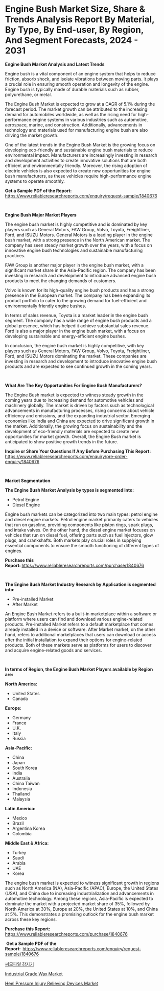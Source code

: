 <p><h1>Engine Bush Market Size, Share & Trends Analysis Report By Material, By Type, By End-user, By Region, And Segment Forecasts, 2024 - 2031</h1></p><p><strong>Engine Bush Market Analysis and Latest Trends</strong></p>
<p><p>Engine bush is a vital component of an engine system that helps to reduce friction, absorb shock, and isolate vibrations between moving parts. It plays a crucial role in ensuring smooth operation and longevity of the engine. Engine bush is typically made of durable materials such as rubber, polyurethane, or metal.</p><p>The Engine Bush Market is expected to grow at a CAGR of 5.1% during the forecast period. The market growth can be attributed to the increasing demand for automobiles worldwide, as well as the rising need for high-performance engine systems in various industries such as automotive, aerospace, marine, and construction. Additionally, advancements in technology and materials used for manufacturing engine bush are also driving the market growth.</p><p>One of the latest trends in the Engine Bush Market is the growing focus on developing eco-friendly and sustainable engine bush materials to reduce environmental impact. Manufacturers are increasingly investing in research and development activities to create innovative solutions that are both efficient and environmentally friendly. Moreover, the rising adoption of electric vehicles is also expected to create new opportunities for engine bush manufacturers, as these vehicles require high-performance engine systems to operate smoothly.</p></p>
<p><strong>Get a Sample PDF of the Report:&nbsp;</strong> <a href="https://www.reliableresearchreports.com/enquiry/request-sample/1840676">https://www.reliableresearchreports.com/enquiry/request-sample/1840676</a></p>
<p>&nbsp;</p>
<p><strong>Engine Bush Major Market Players</strong></p>
<p><p>The engine bush market is highly competitive and is dominated by key players such as General Motors, FAW Group, Volvo, Toyota, Freightliner, Ford, and ISUZU Motors. General Motors is a leading player in the engine bush market, with a strong presence in the North American market. The company has seen steady market growth over the years, with a focus on innovative engine bush technologies and sustainable manufacturing practices.</p><p>FAW Group is another major player in the engine bush market, with a significant market share in the Asia-Pacific region. The company has been investing in research and development to introduce advanced engine bush products to meet the changing demands of customers.</p><p>Volvo is known for its high-quality engine bush products and has a strong presence in the European market. The company has been expanding its product portfolio to cater to the growing demand for fuel-efficient and environmentally friendly engine bushes.</p><p>In terms of sales revenue, Toyota is a market leader in the engine bush segment. The company has a wide range of engine bush products and a global presence, which has helped it achieve substantial sales revenue. Ford is also a major player in the engine bush market, with a focus on developing sustainable and energy-efficient engine bushes.</p><p>In conclusion, the engine bush market is highly competitive, with key players such as General Motors, FAW Group, Volvo, Toyota, Freightliner, Ford, and ISUZU Motors dominating the market. These companies are investing in research and development to introduce innovative engine bush products and are expected to see continued growth in the coming years.</p></p>
<p>&nbsp;</p>
<p><strong>What Are The Key Opportunities For Engine Bush Manufacturers?</strong></p>
<p><p>The Engine Bush market is expected to witness steady growth in the coming years due to increasing demand for automotive vehicles and machinery globally. The market is driven by factors such as technological advancements in manufacturing processes, rising concerns about vehicle efficiency and emissions, and the expanding industrial sector. Emerging economies like India and China are expected to drive significant growth in the market. Additionally, the growing focus on sustainability and the development of eco-friendly materials are expected to create new opportunities for market growth. Overall, the Engine Bush market is anticipated to show positive growth trends in the future.</p></p>
<p><strong>Inquire or Share Your Questions If Any Before Purchasing This Report:</strong> <a href="https://www.reliableresearchreports.com/enquiry/pre-order-enquiry/1840676">https://www.reliableresearchreports.com/enquiry/pre-order-enquiry/1840676</a></p>
<p>&nbsp;</p>
<p><strong>Market Segmentation</strong></p>
<p><strong>The Engine Bush Market Analysis by types is segmented into:</strong></p>
<p><ul><li>Petrol Engine</li><li>Diesel Engine</li></ul></p>
<p><p>Engine bush markets can be categorized into two main types: petrol engine and diesel engine markets. Petrol engine market primarily caters to vehicles that run on gasoline, providing components like piston rings, spark plugs, and intake valves. On the other hand, the diesel engine market focuses on vehicles that run on diesel fuel, offering parts such as fuel injectors, glow plugs, and crankshafts. Both markets play crucial roles in supplying essential components to ensure the smooth functioning of different types of engines.</p></p>
<p><strong>Purchase this Report:&nbsp;</strong><a href="https://www.reliableresearchreports.com/purchase/1840676">https://www.reliableresearchreports.com/purchase/1840676</a></p>
<p>&nbsp;</p>
<p><strong>The Engine Bush Market Industry Research by Application is segmented into:</strong></p>
<p><ul><li>Pre-installed Market</li><li>After Market</li></ul></p>
<p><p>An Engine Bush Market refers to a built-in marketplace within a software or platform where users can find and download various engine-related products. Pre-installed Market refers to a default marketplace that comes already installed in a device or software. After Market market, on the other hand, refers to additional marketplaces that users can download or access after the initial installation to expand their options for engine-related products. Both of these markets serve as platforms for users to discover and acquire engine-related goods and services.</p></p>
<p>&nbsp;</p>
<p><strong>In terms of Region, the Engine Bush Market Players available by Region are:</strong></p>
<p>
    <p> <strong> North America: </strong>
        <ul>
            <li>United States</li>
            <li>Canada</li>
        </ul>
        </p> 
    <p> <strong> Europe: </strong>
        <ul>
            <li>Germany</li>
            <li>France</li>
            <li>U.K.</li>
            <li>Italy</li>
            <li>Russia</li>
        </ul>
        </p> 
    <p> <strong> Asia-Pacific: </strong>
        <ul>
            <li>China</li>
            <li>Japan</li>
            <li>South Korea</li>
            <li>India</li>
            <li>Australia</li>
            <li>China Taiwan</li>
            <li>Indonesia</li>
            <li>Thailand</li>
            <li>Malaysia</li>
        </ul>
        </p> 
    <p> <strong> Latin America: </strong>
        <ul>
            <li>Mexico</li>
            <li>Brazil</li>
            <li>Argentina Korea</li>
            <li>Colombia</li>
        </ul>
        </p> 
    <p> <strong> Middle East & Africa: </strong>
        <ul>
            <li>Turkey</li>
            <li>Saudi</li>
            <li>Arabia</li>
            <li>UAE</li>
            <li>Korea</li>
        </ul>
    </p>
    </p>
<p><p>The engine bush market is expected to witness significant growth in regions such as North America (NA), Asia-Pacific (APAC), Europe, the United States (USA), and China due to increasing industrialization and advancements in automotive technology. Among these regions, Asia-Pacific is expected to dominate the market with a projected market share of 35%, followed by North America at 30%, Europe at 20%, the United States at 10%, and China at 5%. This demonstrates a promising outlook for the engine bush market across these key regions.</p></p>
<p><strong>Purchase this Report: </strong><a href="https://www.reliableresearchreports.com/purchase/1840676">https://www.reliableresearchreports.com/purchase/1840676</a></p>
<p>&nbsp;<strong>Get a Sample PDF of the Report:&nbsp;&nbsp;</strong><a href="https://www.reliableresearchreports.com/enquiry/request-sample/1840676">https://www.reliableresearchreports.com/enquiry/request-sample/1840676</a></p>
<p><strong></strong></p>
<p><p><a href="https://medium.com/@do_trejo/%EC%97%B4%EC%A0%84%EB%8C%80-%EA%B0%90%EC%A7%80%EA%B8%B0-%EC%8B%9C%EC%9E%A5-%EC%9D%B8%EC%82%AC%EC%9D%B4%ED%8A%B8-%EC%8B%9C%EC%9E%A5-%EB%8F%99%ED%96%A5-%EC%84%B1%EC%9E%A5-2024%EB%85%84%EB%B6%80%ED%84%B0-2031%EB%85%84%EA%B9%8C%EC%A7%80-%EC%98%88%EC%B8%A1%EB%90%9C-5c39b9772c97">써모파일 감지기</a></p><p><a href="https://view.publitas.com/reportprime-1/industrial-grade-wax-market-insights-market-players-and-forecast-till-2030/">Industrial Grade Wax Market</a></p><p><a href="https://view.publitas.com/reportprime-1/heel-pressure-injury-relieving-devices-market-size-market-trends-and-growth-outlook-forecasted-for-period-from-2023-to-2030/">Heel Pressure Injury Relieving Devices Market</a></p></p>